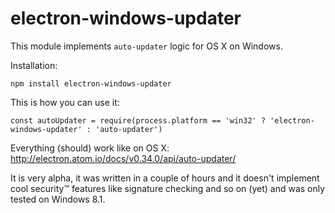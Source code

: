# electron-windows-updater

This module implements `auto-updater` logic for OS X on Windows.

Installation:
```
npm install electron-windows-updater
```

This is how you can use it:

```
const autoUpdater = require(process.platform == 'win32' ? 'electron-windows-updater' : 'auto-updater')
```

Everything (should) work like on OS X: http://electron.atom.io/docs/v0.34.0/api/auto-updater/

It is very alpha, it was written in a couple of hours and it doesn't implement cool security™ features like signature checking and so on (yet) and was only tested on Windows 8.1.
